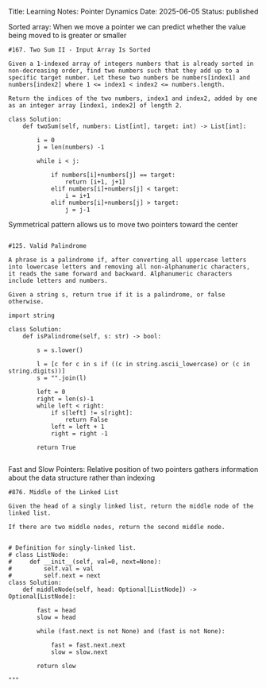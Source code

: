 Title: Learning Notes: Pointer Dynamics
Date: 2025-06-05
Status: published

<!-- Pointers at two different positions, we can compare the elements and make decisions based on comparisons
Comparing every two elements doesn't take advantage of predictable dynamics exist within data structure  -->

<!-- Two Pointers -->

Sorted array: When we move a pointer we can predict whether the value being moved to is greater or smaller

```
#167. Two Sum II - Input Array Is Sorted

Given a 1-indexed array of integers numbers that is already sorted in non-decreasing order, find two numbers such that they add up to a specific target number. Let these two numbers be numbers[index1] and numbers[index2] where 1 <= index1 < index2 <= numbers.length.

Return the indices of the two numbers, index1 and index2, added by one as an integer array [index1, index2] of length 2.

class Solution:
    def twoSum(self, numbers: List[int], target: int) -> List[int]:

        i = 0
        j = len(numbers) -1

        while i < j:

            if numbers[i]+numbers[j] == target:
                return [i+1, j+1]
            elif numbers[i]+numbers[j] < target:
                i = i+1
            elif numbers[i]+numbers[j] > target:
                j = j-1
```

Symmetrical pattern allows us to move two pointers toward the center


```

#125. Valid Palindrome

A phrase is a palindrome if, after converting all uppercase letters into lowercase letters and removing all non-alphanumeric characters, it reads the same forward and backward. Alphanumeric characters include letters and numbers.

Given a string s, return true if it is a palindrome, or false otherwise.

import string

class Solution:
    def isPalindrome(self, s: str) -> bool:

        s = s.lower()

        l = [c for c in s if ((c in string.ascii_lowercase) or (c in string.digits))]
        s = "".join(l)

        left = 0
        right = len(s)-1
        while left < right:
            if s[left] != s[right]:
                return False
            left = left + 1
            right = right -1

        return True


```

Fast and Slow Pointers: Relative position of two pointers gathers information about the data structure rather than indexing

```
#876. Middle of the Linked List

Given the head of a singly linked list, return the middle node of the linked list.

If there are two middle nodes, return the second middle node.


# Definition for singly-linked list.
# class ListNode:
#     def __init__(self, val=0, next=None):
#         self.val = val
#         self.next = next
class Solution:
    def middleNode(self, head: Optional[ListNode]) -> Optional[ListNode]:

        fast = head
        slow = head

        while (fast.next is not None) and (fast is not None):

            fast = fast.next.next
            slow = slow.next

        return slow

"""
